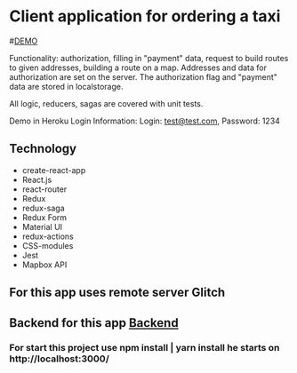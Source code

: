 # Client application for ordering a taxi

#[DEMO](https://order-taxi-app.herokuapp.com)

Functionality: authorization, filling in "payment" data, request to build routes to given addresses, building a route on a map. Addresses and data for authorization are set on the server. The authorization flag and "payment" data are stored in localstorage.

All logic, reducers, sagas are covered with unit tests.

Demo in Heroku 
Login Information: Login: test@test.com, Password: 1234

## Technology

- create-react-app
- React.js
- react-router
- Redux
- redux-saga
- Redux Form
- Material UI
- redux-actions
- CSS-modules
- Jest
- Mapbox API

## For this app uses remote server Glitch
## Backend for this app [Backend](https://github.com/reyzele/order-taxi-backend)

### For start this project use npm install | yarn install he starts on http://localhost:3000/